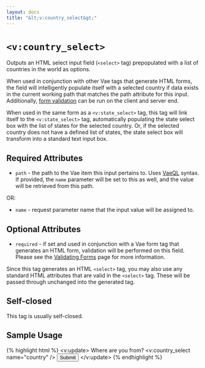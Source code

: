 ```yaml
---
layout: docs
title: "&lt;v:country_select&gt;"
---
```


# `<v:country_select>`

Outputs an HTML select input field (`<select>` tag) prepopulated with a
list of countries in the world as options.

When used in conjunction with other Vae tags that generate HTML forms,
the field will intelligently populate itself with a selected country if
data exists in the current working path that matches the path attribute
for this input. Additionally, [form validation](/vaeml_form_validation/)
can be run on the client and server end.

When used in the same form as a `<v:state_select>` tag, this tag will
link itself to the `<v:state_select>` tag, automatically populating the
state select box with the list of states for the selected country. Or,
if the selected country does not have a defined list of states, the
state select box will transform into a standard text input box.

## Required Attributes

-   `path` - the path to the Vae item this input pertains to. Uses
    [VaeQL](/vaeql/) syntax. If provided, the `name` parameter will be
    set to this as well, and the value will be retrieved from this path.

OR:

-   `name` - request parameter name that the input value will be
    assigned to.

## Optional Attributes

-   `required` - if set and used in conjunction with a Vae form tag that
    generates an HTML form, validation will be performed on this field.
    Please see the [Validating Forms](/vaeml_form_validation/) page for
    more information.

Since this tag generates an HTML `<select>` tag, you may also use any
standard HTML attributes that are valid in the `<select>` tag. These
will be passed through unchanged into the generated tag.

## Self-closed

This tag is usually self-closed.

## Sample Usage

{% highlight html %}
<v:update>
  Where are you from?
  <v:country_select name="country" />
  <input type="submit" />
</v:update>
{% endhighlight %}
